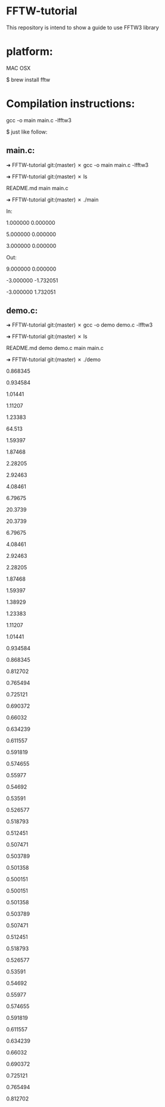 # FFTW-tutorial
This repository is intend to show a guide to use FFTW3 library 


# platform:
MAC OSX

$ brew install fftw

# Compilation instructions:

gcc -o main main.c -lfftw3

$ just like follow:

## main.c:

➜  FFTW-tutorial git:(master) ✗ gcc -o main main.c -lfftw3 

➜  FFTW-tutorial git:(master) ✗ ls

README.md main      main.c

➜  FFTW-tutorial git:(master) ✗ ./main

In:

1.000000 0.000000

5.000000 0.000000

3.000000 0.000000


Out:

9.000000 0.000000

-3.000000 -1.732051

-3.000000 1.732051

## demo.c:

➜  FFTW-tutorial git:(master) ✗ gcc -o demo demo.c -lfftw3

➜  FFTW-tutorial git:(master) ✗ ls

README.md demo      demo.c    main      main.c

➜  FFTW-tutorial git:(master) ✗ ./demo

0.868345

0.934584

1.01441

1.11207

1.23383

64.513

1.59397

1.87468

2.28205

2.92463

4.08461

6.79675

20.3739

20.3739

6.79675

4.08461

2.92463

2.28205

1.87468

1.59397

1.38929

1.23383

1.11207

1.01441

0.934584

0.868345

0.812702

0.765494

0.725121

0.690372

0.66032

0.634239

0.611557

0.591819

0.574655

0.55977

0.54692

0.53591

0.526577

0.518793

0.512451

0.507471

0.503789

0.501358

0.500151

0.500151

0.501358

0.503789

0.507471

0.512451

0.518793

0.526577

0.53591

0.54692

0.55977

0.574655

0.591819

0.611557

0.634239

0.66032

0.690372

0.725121

0.765494

0.812702

